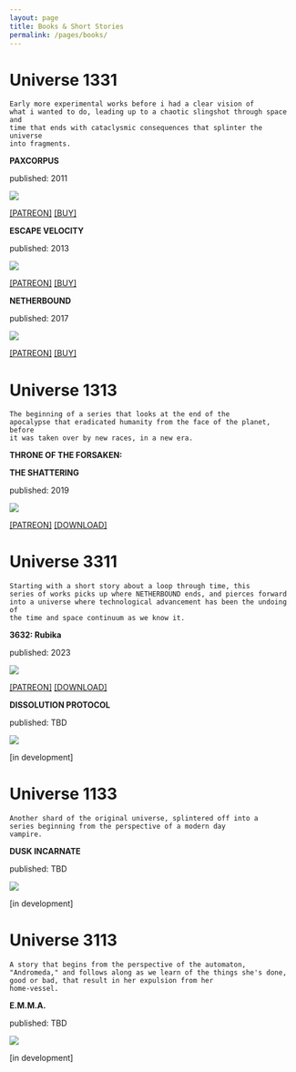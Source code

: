 ```yaml
---
layout: page
title: Books & Short Stories
permalink: /pages/books/
---
```


<h1>Universe 1331</h1>

<code>Early more experimental works before i had a clear vision of what i wanted to do, leading up to a chaotic slingshot through space and time that ends with cataclysmic consequences that splinter the universe into fragments.</code>

<!-- cycle one -->

<div class="books-container">
 <div class="book-item">
  <p><b>PAXCORPUS</b></p>
  <p>published: 2011</p>
  <p><img class="no-center" src="/img/books/paxcorpus.jpeg"></p>
  <p><a href="https://www.patreon.com/posts/8703370" target="_blank">[PATREON]</a> <a href="https://books2read.com/u/3L5GkJ" target="_blank">[BUY]</a></p>
 </div>

 <div class="book-item">
  <p><b>ESCAPE VELOCITY</b></p>
  <p>published: 2013</p>
  <p><img class="no-center" src="/img/books/escape_velocity.jpeg"></p>
  <p><a href="https://www.patreon.com/posts/14707697" target="_blank">[PATREON]</a> <a href="https://books2read.com/u/mgY2nD" target="_blank">[BUY]</a></p>
 </div>

 <div class="book-item">
  <p><b>NETHERBOUND</b></p>
  <p>published: 2017</p>
  <p><img class="no-center" src="/img/books/netherbound.jpeg"></p>
  <p><a href="https://www.patreon.com/posts/14707733" target="_blank">[PATREON]</a> <a href="https://books2read.com/u/4jYazY" target="_blank">[BUY]</a></p>
 </div>
</div>

<h1>Universe 1313</h1>

<code>The beginning of a series that looks at the end of the apocalypse that eradicated humanity from the face of the planet, before it was taken over by new races, in a new era.</code>

<div class="books-container">
 <div class="book-item">
  <p><b>THRONE OF THE FORSAKEN:</b></p> 
  <p><b>THE SHATTERING</b></p>
  <p>published: 2019</p>
  <p><img class="no-center" src="/img/books/totfts.jpeg"></p>
  <p><a href="https://www.patreon.com/posts/27107959" target="_blank">[PATREON]</a> <a href="https://books2read.com/u/47vx0R" target="_blank">[DOWNLOAD]</a></p>
 </div>
</div>
<!-- cycle two -->

<h1>Universe 3311</h1>

<code>Starting with a short story about a loop through time, this series of works picks up where NETHERBOUND ends, and pierces forward into a universe where technological advancement has been the undoing of the time and space continuum as we know it.</code>

<div class="books-container">
 <div class="book-item">
  <p><b>3632: Rubika</b></p>
  <p>published: 2023</p>
  <p><img class="no-center" src="/img/books/3632.png"></p>
  <p><a href="https://www.patreon.com/posts/3632-rubika-94494307" target="_blank">[PATREON]</a> <a href="https://books2read.com/u/3nqnAB" target="_blank">[DOWNLOAD]</a></p>
  </div>

 <div class="book-item">
  <p><b>DISSOLUTION PROTOCOL</b></p>
  <p>published: TBD</p>
  <p><img class="no-center" src="/img/books/disspro.png"></p>
  <p>[in development]</p>
 </div>
</div>

  <h1>Universe 1133</h1>

  <code>Another shard of the original universe, splintered off into a series beginning from the perspective of a modern day vampire.</code>

<div class="books-container">
 <div class="book-item">
  <p><b>DUSK INCARNATE</b></p>
  <p>published: TBD</p>
  <p><img class="no-center" src="/img/books/soon.png"></p>
  <p>[in development]</p>
 </div>
</div>

  <h1>Universe 3113</h1>

  <code>A story that begins from the perspective of the automaton, "Andromeda," and follows along as we learn of the things she's done, good or bad, that result in her expulsion from her home-vessel.</code>

<div class="books-container">
 <div class="book-item">
  <p><b>E.M.M.A.</b></p>
  <p>published: TBD</p>
  <p><img class="no-center" src="/img/books/soon.png"></p>
  <p>[in development]</p>
 </div>
</div>

